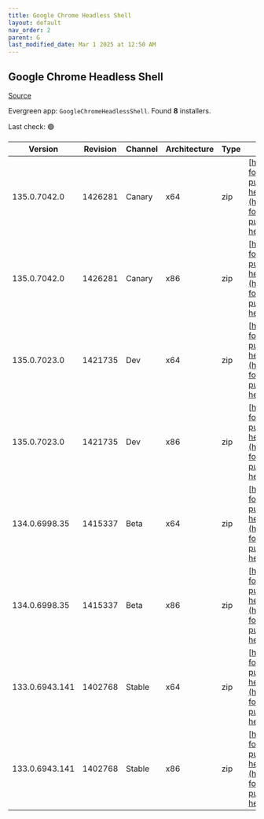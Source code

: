 ```yaml
---
title: Google Chrome Headless Shell
layout: default
nav_order: 2
parent: G
last_modified_date: Mar 1 2025 at 12:50 AM
---
```


## Google Chrome Headless Shell

[Source](https://googlechromelabs.github.io/chrome-for-testing/)

Evergreen app: `GoogleChromeHeadlessShell`. Found **8** installers.

Last check: 🟢

| Version        | Revision | Channel | Architecture | Type | URI                                                                                                                                                                                                                            |
| -------------- | -------- | ------- | ------------ | ---- | ------------------------------------------------------------------------------------------------------------------------------------------------------------------------------------------------------------------------------ |
| 135.0.7042.0   | 1426281  | Canary  | x64          | zip  | [https://storage.googleapis.com/chrome-for-testing-public/135.0.7042.0/win64/chrome-headless-shell-win64.zip](https://storage.googleapis.com/chrome-for-testing-public/135.0.7042.0/win64/chrome-headless-shell-win64.zip)     |
| 135.0.7042.0   | 1426281  | Canary  | x86          | zip  | [https://storage.googleapis.com/chrome-for-testing-public/135.0.7042.0/win32/chrome-headless-shell-win32.zip](https://storage.googleapis.com/chrome-for-testing-public/135.0.7042.0/win32/chrome-headless-shell-win32.zip)     |
| 135.0.7023.0   | 1421735  | Dev     | x64          | zip  | [https://storage.googleapis.com/chrome-for-testing-public/135.0.7023.0/win64/chrome-headless-shell-win64.zip](https://storage.googleapis.com/chrome-for-testing-public/135.0.7023.0/win64/chrome-headless-shell-win64.zip)     |
| 135.0.7023.0   | 1421735  | Dev     | x86          | zip  | [https://storage.googleapis.com/chrome-for-testing-public/135.0.7023.0/win32/chrome-headless-shell-win32.zip](https://storage.googleapis.com/chrome-for-testing-public/135.0.7023.0/win32/chrome-headless-shell-win32.zip)     |
| 134.0.6998.35  | 1415337  | Beta    | x64          | zip  | [https://storage.googleapis.com/chrome-for-testing-public/134.0.6998.35/win64/chrome-headless-shell-win64.zip](https://storage.googleapis.com/chrome-for-testing-public/134.0.6998.35/win64/chrome-headless-shell-win64.zip)   |
| 134.0.6998.35  | 1415337  | Beta    | x86          | zip  | [https://storage.googleapis.com/chrome-for-testing-public/134.0.6998.35/win32/chrome-headless-shell-win32.zip](https://storage.googleapis.com/chrome-for-testing-public/134.0.6998.35/win32/chrome-headless-shell-win32.zip)   |
| 133.0.6943.141 | 1402768  | Stable  | x64          | zip  | [https://storage.googleapis.com/chrome-for-testing-public/133.0.6943.141/win64/chrome-headless-shell-win64.zip](https://storage.googleapis.com/chrome-for-testing-public/133.0.6943.141/win64/chrome-headless-shell-win64.zip) |
| 133.0.6943.141 | 1402768  | Stable  | x86          | zip  | [https://storage.googleapis.com/chrome-for-testing-public/133.0.6943.141/win32/chrome-headless-shell-win32.zip](https://storage.googleapis.com/chrome-for-testing-public/133.0.6943.141/win32/chrome-headless-shell-win32.zip) |
